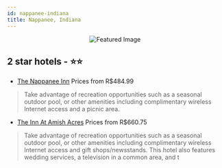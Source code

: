 ```yaml
---
id: nappanee-indiana
title: Nappanee, Indiana
---
```


<center><img src="https://i.travelapi.com/hotels/3000000/2470000/2461800/2461789/3fe5c80e_z.jpg" alt="Featured Image" /></center>


##  2 star hotels - ⭐️⭐️

-    [The Nappanee Inn](https://us.hurb.com/hotels/nappanee/the-nappanee-inn-JNP-JP730969?cmp=18055) Prices from R$484.99
   > Take advantage of recreation opportunities such as a seasonal outdoor pool, or other amenities including complimentary wireless Internet access and a picnic area.
-    [The Inn At Amish Acres](https://us.hurb.com/hotels/nappanee/the-inn-at-amish-acres-JNP-JP385432?cmp=18055) Prices from R$660.75
   > Take advantage of recreation opportunities such as a seasonal outdoor pool, or other amenities including complimentary wireless Internet access and gift shops/newsstands. This hotel also features wedding services, a television in a common area, and t
